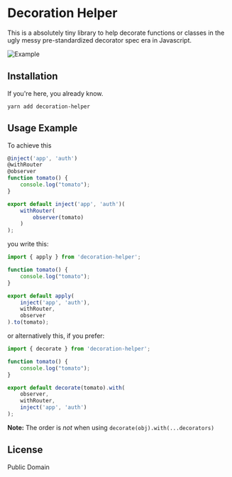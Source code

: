 # Decoration Helper

This is a absolutely tiny library to help decorate functions or classes in the ugly messy pre-standardized decorator spec era in Javascript.

![Example](https://i.imgur.com/S2NnIgR.png)


## Installation

If you're here, you already know.

```
yarn add decoration-helper
```

## Usage Example

To achieve this

```js
@inject('app', 'auth')
@withRouter
@observer
function tomato() {
    console.log("tomato");
}

export default inject('app', 'auth')(
    withRouter(
        observer(tomato)
    )
);
```

you write this:

```js
import { apply } from 'decoration-helper';

function tomato() {
    console.log("tomato");
}

export default apply(
    inject('app', 'auth'),
    withRouter,
    observer
).to(tomato);
```

or alternatively this, if you prefer:

```js
import { decorate } from 'decoration-helper';

function tomato() {
    console.log("tomato");
}

export default decorate(tomato).with(
    observer,
    withRouter,
    inject('app', 'auth')
);
```

**Note:** The order is _not_ when using `decorate(obj).with(...decorators)`

## License
Public Domain